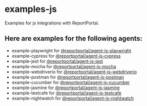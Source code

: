 # examples-js
Examples for js integrations with ReportPortal.
## Here are examples for the following agents:

* example-playwright for [@reportportal/agent-js-playwright](https://www.npmjs.com/package/@reportportal/agent-js-playwright)
* example-cypress for [@reportportal/agent-js-cypress](https://www.npmjs.com/package/@reportportal/agent-js-cypress)
* example-jest for [@reportportal/agent-js-jest](https://www.npmjs.com/package/@reportportal/agent-js-jest)
* example-mocha for [@reportportal/agent-js-mocha](https://www.npmjs.com/package/@reportportal/agent-js-mocha)
* example-webdriverio for [@reportportal/agent-js-webdriverio](https://www.npmjs.com/package/@reportportal/agent-js-webdriverio)
* example-postman for [@reportportal/agent-js-postman](https://www.npmjs.com/package/@reportportal/newman-reporter-agent-js-postman)
* example-cucumber for [@reportportal/agent-js-cucumber](https://www.npmjs.com/package/@reportportal/agent-js-cucumber)
* example-jasmine for [@reportportal/agent-js-jasmine](https://www.npmjs.com/package/@reportportal/agent-js-jasmine)
* example-testcafe for [@reportportal/agent-js-testcafe](https://www.npmjs.com/package/@reportportal/testcafe-reporter-agent-js-testcafe)
* example-nightwatch for [@reportportal/agent-js-nightwatch](https://www.npmjs.com/package/@reportportal/agent-js-nightwatch)
